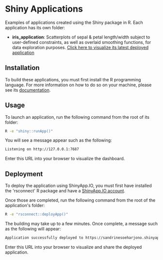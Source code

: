# Shiny Applications
Examples of applications created using the Shiny package in R. Each application has its own folder:
- **iris_application**: Scatterplots of sepal & petal length/width subject to user-defined constraints, as well as overlaid smoothing functions, for data exploration purposes. [Click here to visualize its latest deployed application](https://sandrinesoeharjono.shinyapps.io/iris_application/)

## Installation
To build these applications, you must first install the R programming language. For more information on how to do so on your machine, please see its [documentation](https://www.r-project.org/).

## Usage
To launch an application, run the following command from the root of its folder:
```bash
R -e "shiny::runApp()"
```
You will see a message appear such as the following:
```bash
Listening on http://127.0.0.1:7687
```
Enter this URL into your browser to visualize the dashboard.

## Deployment
To deploy the application using ShinyApp.IO, you must first have installed the 'rsconnect' R package and have a [ShinyApp.IO account](https://www.shinyapps.io/?_ga=2.107189314.1911391660.1669660577-1664356779.1669660577#).

Once those are completed, run the following command from the root of the application's folder:
```bash
R -e "rsconnect::deployApp()"
```
The building may take up to a few minutes. Once complete, a message such as the following will appear:
```bash
Application successfully deployed to https://sandrinesoeharjono.shinyapps.io/iris_application/
```
Enter this URL into your browser to visualize and share the deployed application.